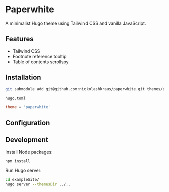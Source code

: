 # Paperwhite

A minimalist Hugo theme using Tailwind CSS and vanilla JavaScript.

## Features

- Tailwind CSS
- Footnote reference tooltip
- Table of contents scrollspy

## Installation

```bash
git submodule add git@github.com:nickolashkraus/paperwhite.git themes/paperwhite
```

`hugo.toml`

```toml
theme = 'paperwhite'
```

## Configuration

## Development

Install Node packages:

```bash
npm install
```

Run Hugo server:

```bash
cd exampleSite/
hugo server --themesDir ../..
```
